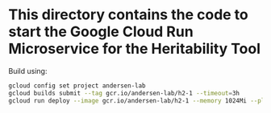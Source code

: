 # This directory contains the code to start the Google Cloud Run Microservice for the Heritability Tool

Build using:

```bash
gcloud config set project andersen-lab
gcloud builds submit --tag gcr.io/andersen-lab/h2-1 --timeout=3h
gcloud run deploy --image gcr.io/andersen-lab/h2-1 --memory 1024Mi --platform managed h2-1
```
